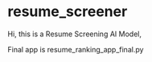 # resume_screener
Hi, this is a Resume Screening AI Model,   


Final app is resume_ranking_app_final.py
